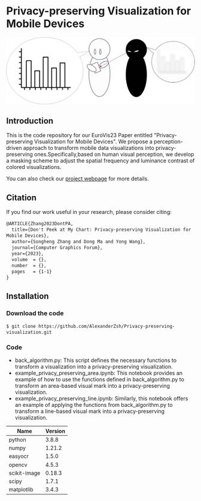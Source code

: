 # Privacy-preserving Visualization for Mobile Devices

<img src="./files/Teaser.png" width="800">

## Introduction

This is the code repository for our EuroVis23 Paper entitled "Privacy-preserving Visualization for Mobile Devices". We propose a perception-driven approach to transform mobile data visualizations into privacy-preserving ones.Specifically,based on human visual perception, we develop a masking scheme to adjust the spatial frequency and luminance contrast of colored visualizations.

You can also check our [project webpage](https://alexanderzsh.github.io/Privacy-preserving-visualization/) for more details.

## Citation

If you find our work useful in your research, please consider citing:

```
@ARTICLE{Zhang2023DontPA,
  title={Don't Peek at My Chart: Privacy-preserving Visualization for Mobile Devices},
  author={Songheng Zhang and Dong Ma and Yong Wang},
  journal={Computer Graphics Forum},
  year={2023},
  volume  = {},
  number  = {},
  pages   = {1-1}
}
```

## Installation

### Download the code

```
$ git clone https://github.com/AlexanderZsh/Privacy-preserving-visualization.git
```

### Code

- back_algorithm.py: This script defines the necessary functions to transform a visualization into a privacy-preserving visualization.
- example_privacy_preserving_area.ipynb: This notebook provides an example of how to use the functions defined in back_algorithm.py to transform an area-based visual mark into a privacy-preserving visualization.
- example_privacy_preserving_line.ipynb: Similarly, this notebook offers an example of applying the functions from back_algorithm.py to transform a line-based visual mark into a privacy-preserving visualization.

| Name         | Version |
| ------------ | ------- |
| python       | 3.8.8   |
| numpy        | 1.21.2  |
| easyocr      | 1.5.0   |
| opencv       | 4.5.3   |
| scikit-image | 0.18.3  |
| scipy        | 1.7.1   |
| matplotlib   | 3.4.3   |

